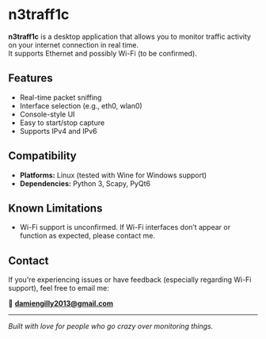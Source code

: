 # n3traff1c

**n3traff1c** is a desktop application that allows you to monitor traffic activity on your internet connection in real time.  
It supports Ethernet and possibly Wi-Fi (to be confirmed).

## Features

- Real-time packet sniffing
- Interface selection (e.g., eth0, wlan0)
- Console-style UI
- Easy to start/stop capture
- Supports IPv4 and IPv6

## Compatibility

- **Platforms:** Linux (tested with Wine for Windows support)
- **Dependencies:** Python 3, Scapy, PyQt6

## Known Limitations

- Wi-Fi support is unconfirmed. If Wi-Fi interfaces don’t appear or function as expected, please contact me.

## Contact

If you're experiencing issues or have feedback (especially regarding Wi-Fi support), feel free to email me:

📧 **damiengilly2013@gmail.com**

---

*Built with love for people who go crazy over monitoring things.*
